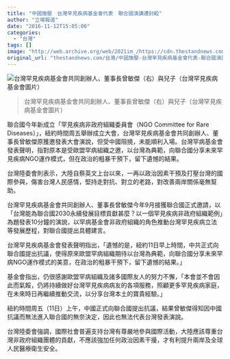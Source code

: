 ```yaml
---
title: "中國施壓　台灣罕見疾病基金會代表　聯合國演講遭封殺"
author: "立場報道"
date: "2016-11-12T15:05:00"
categories:
  - "台灣"
tags: []
image: "http://web.archive.org/web/2021im_/https://cdn.thestandnews.com/media/photos/cache/tsang_xX1nv_1200x0.png"
original_url: "thestandnews.com/台灣/中國施壓-台灣罕見疾病基金會代表-聯合國演講遭封殺"
---
```

![台灣罕見疾病基金會共同創辦人、董事長曾敏傑（右）與兒子（台灣罕見疾病基金會圖片）](http://web.archive.org/web/2021im_/https://cdn.thestandnews.com/media/photos/cache/tsang_xX1nv_1200x0.png)

> 台灣罕見疾病基金會共同創辦人、董事長曾敏傑（右）與兒子（台灣罕見疾病基金會圖片）

聯合國今年新成立「罕見疾病非政府組織委員會（NGO Committee for Rare Diseases）」，紐約時間周五舉辦成立大會，台灣罕見疾病基金會共同創辦人、董事長曾敏傑原獲邀發表大會演說，但受中國阻撓，未能順利入場。台灣罕病基金會發表聲明，指對原本是受歐盟罕病組織之邀，以台灣為典範，向聯合國分享未來罕見疾病NGO運作模式，但在政治的粗暴干預下，留下遺憾的結果。

台灣陸委會則表示，大陸自蔡英文上台以來，一再以政治因素干預及打壓台灣的國際參與，傷害台灣人民感情，堅持走對抗、對立的老路，對改善兩岸關係毫無幫助。

台灣罕見疾病基金會共同創辦人、董事長曾敏傑今年9月接獲聯合國正式邀請，以「台灣能為聯合國2030永續發展目標貢獻甚麼？以一個罕見疾病非政府組織範例」為題發表10分鐘的演說，以罕病基金會非政府組織的角色推動台灣罕見疾病立法等發展歷程，對聯合國提出具體建言。

台灣罕見疾病基金會發表聲明指出，「遺憾的是，紐約11日早上時間，中共正式向聯合國提出抗議，使得原來歐盟罕病組織期待以台灣為典範，向聯合國分享未來罕病NGO運作模式的美意，在政治的粗暴干預下，留下遺憾的結果。」

基金會指出，仍很感謝歐盟罕病組織及諸多國際友人的努力不懈，「本會並不會因此而氣餒，仍將持續做好台灣罕見疾病病友的各項服務，照顧更多罕見疾病家庭，在未來時日再繼續推動交流，以分享台灣本土的寶貴經驗。」

紐約時間周五（11日）上午，中國正式向聯合國提出抗議，結果曾敏傑得知因中國抗議而無法進入聯合國的無奈決定，因此也無法代表台灣發表演說。

台灣陸委會強調，國際社會普遍支持台灣有尊嚴地參與國際活動，大陸應該尊重台灣非政府組織團體的貢獻，不應該強加任何政治因素干擾，才有利提升兩岸及全球人民醫療衛生安全。